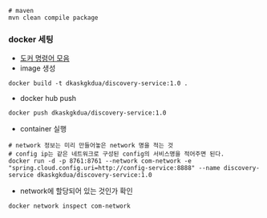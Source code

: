 ```
# maven
mvn clean compile package
```

### docker 세팅
* [도커 명령어 모음](https://song8420.tistory.com/394)
* image 생성
```shell
docker build -t dkaskgkdua/discovery-service:1.0 .
```

* docker hub push
```shell
docker push dkaskgkdua/discovery-service:1.0
```

* container 실행
```shell
# network 정보는 미리 만들어놓은 network 명을 적는 것
# config ip는 같은 네트워크로 구성된 config의 서비스명을 적어주면 된다.
docker run -d -p 8761:8761 --network com-network -e "spring.cloud.config.uri=http://config-service:8888" --name discovery-service dkaskgkdua/discovery-service:1.0
```

* network에 할당되어 있는 것인가 확인
```shell
docker network inspect com-network
```
